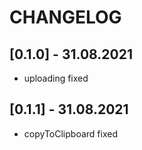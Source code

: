 # CHANGELOG

## [0.1.0] - 31.08.2021

- uploading fixed

## [0.1.1] - 31.08.2021

- copyToClipboard fixed
